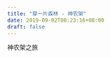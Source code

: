 ```yaml
--- 
title: "穿一片森林 - 神农架" 
date: 2019-09-02T08:23:16+08:00 
draft: false 
--- 
```


神农架之旅
<!--stackedit_data:
eyJoaXN0b3J5IjpbLTIwNTgwMTI5OCw3MzA5OTgxMTZdfQ==
-->